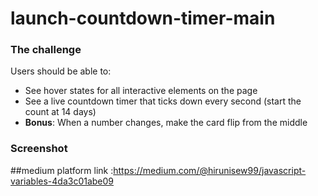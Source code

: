 # launch-countdown-timer-main

### The challenge

Users should be able to:

- See hover states for all interactive elements on the page
- See a live countdown timer that ticks down every second (start the count at 14 days)
- **Bonus**: When a number changes, make the card flip from the middle

### Screenshot


##medium platform link :https://medium.com/@hirunisew99/javascript-variables-4da3c01abe09
